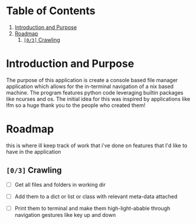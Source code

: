
# Table of Contents

1.  [Introduction and Purpose](#org41993de)
2.  [Roadmap](#org06ac7a9)
    1.  [<code>[0/3]</code> Crawling](#org0f9d6ff)



<a id="org41993de"></a>

# Introduction and Purpose

The purpose of this application is create a console based file manager application which allows for the in-terminal navigation of a nix based machine. 
The program features python code leveraging builtin packages like ncurses and os. The initial idea for this was inspired by applications like lfm so a huge thank you to the people who created them!


<a id="org06ac7a9"></a>

# Roadmap

this is where ill keep track of work that i've done on features that I'd like to have in the application


<a id="org0f9d6ff"></a>

## <code>[0/3]</code> Crawling

-   [ ] Get all files and folders in working dir
-   [ ] Add them to a dict or list or class with relevant meta-data attached
-   [ ] Print them to terminal and make them high-light-abable through navigation gestures like key up and down

